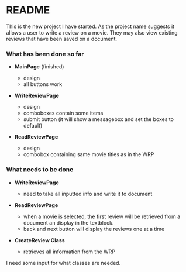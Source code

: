 # README #

This is the new project I have started. As the project name suggests it allows a user to write a review on a movie. They may also view existing reviews that have been saved on a document. 

### What has been done so far ###

* **MainPage** (finished)
    * design 
    * all buttons work

* **WriteReviewPage**
    * design
    * comboboxes contain some items
    * submit button (it will show a messagebox and set the boxes to default)

* **ReadReviewPage**
    * design
    * combobox containing same movie titles as in the WRP

### What needs to be done ###

* **WriteReviewPage**
     * need to take all inputted info and write it to document

* **ReadReviewPage**
     * when a movie is selected, the first review will be retrieved from a document an
       display in the textblock.
     * back and next button will display the reviews one at a time

* **CreateReview Class**
     * retrieves all information from the WRP

I need some input for what classes are needed.  
